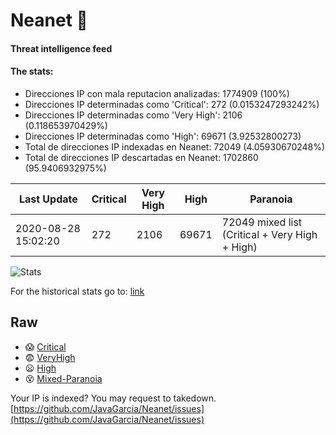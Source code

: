 # Neanet :hocho:
#### Threat intelligence feed
#### The stats:

- Direcciones IP con mala reputacion analizadas: 1774909 (100%)
- Direcciones IP determinadas como 'Critical':  272 (0.0153247293242%)
- Direcciones IP determinadas como 'Very High':  2106 (0.118653970429%)
- Direcciones IP determinadas como 'High':  69671 (3.92532800273)
- Total de direcciones IP indexadas en Neanet:  72049 (4.05930670248%)
- Total de direcciones IP descartadas en Neanet:  1702860 (95.9406932975%)

| Last Update | Critical | Very High | High | Paranoia |
| --- | --- | --- | --- | --- |
| 2020-08-28 15:02:20 | 272 | 2106 | 69671 | 72049 mixed list (Critical + Very High + High)|

![Stats](https://docs.google.com/spreadsheets/d/e/2PACX-1vSnaNMIXVabIpDJjufMlzH7poXnshF3mgd8Is1g9ytUEzVsP5my4Trn8f-xkoLLQ38xpL3HtmUexLo6/pubchart?oid=501124687&format=image)

For the historical stats go to: [link](/stats.csv)
## Raw
- :scream: [Critical](https://raw.githubusercontent.com/JavaGarcia/Neanet/master/blacklists/neanet_critical.txt)
- :fearful: [VeryHigh](https://raw.githubusercontent.com/JavaGarcia/Neanet/master/blacklists/neanet_veryHigh.txtt)
- :frowning: [High](https://raw.githubusercontent.com/JavaGarcia/Neanet/master/blacklists/neanet_high.txt)
- :dizzy_face: [Mixed-Paranoia](https://raw.githubusercontent.com/JavaGarcia/Neanet/master/blacklists/neanet_all.txt)


Your IP is indexed? You may request to takedown. [https://github.com/JavaGarcia/Neanet/issues](https://github.com/JavaGarcia/Neanet/issues)





























































































































































































































































































































































































































































































































